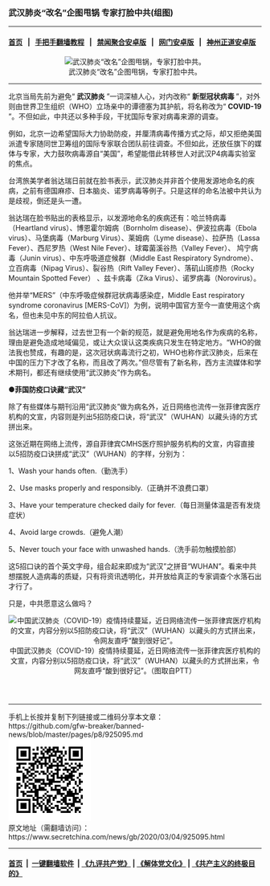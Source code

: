 ### 武汉肺炎“改名”企图甩锅 专家打脸中共(组图)
------------------------

#### [首页](https://github.com/gfw-breaker/banned-news/blob/master/README.md) &nbsp;&nbsp;|&nbsp;&nbsp; [手把手翻墙教程](https://github.com/gfw-breaker/guides/wiki) &nbsp;&nbsp;|&nbsp;&nbsp; [禁闻聚合安卓版](https://github.com/gfw-breaker/bn-android) &nbsp;&nbsp;|&nbsp;&nbsp; [网门安卓版](https://github.com/oGate2/oGate) &nbsp;&nbsp;|&nbsp;&nbsp; [神州正道安卓版](https://github.com/SzzdOgate/update) 



<div class="article_right" style="fone-color:#000">
 <p style="text-align:center">
  <img alt="武汉肺炎“改名”企图甩锅，专家打脸中共。" src="//img3.secretchina.com/pic/2020/2-3/p2619112a894830275-ss.jpg"/>
  <br>
   武汉肺炎“改名”企图甩锅，专家打脸中共。
   <span id="hideid" name="hideid" style="color:red;display:none;">
    <span href="https://www.secretchina.com">
    </span>
   </span>
  </br>
 </p>
 <div id="txt-mid1-t21-2017">
  

---


  </div>
 </div>
 <p>
  北京当局先前为避免“
  <strong>
   <span href="https://www.secretchina.com/news/gb/tag/武汉肺炎" target="_blank">
    武汉肺炎
   </span>
  </strong>
  ”一词深植人心，对内改称“
  <strong>
   新型冠状病毒
  </strong>
  ”，对外则由世界卫生组织（WHO）立场亲中的谭德塞为其护航，将名称改为“
  <strong>
   COVID-19
  </strong>
  ”。不但如此，中共还以多种手段，干扰国际专家对病毒来源的调查。
  <span id="hideid" name="hideid" style="color:red;display:none;">
   <span href="https://www.secretchina.com">
   </span>
  </span>
 </p>
 <p>
  例如，北京一边希望国际大力协助防疫，并厘清病毒传播方式之际，却又拒绝美国派遣专家随同世卫筹组的国际专家联合团队前往调查。不但如此，还放任旗下的媒体与专家，大力鼓吹病毒源自“美国”，希望能借此转移世人对武汉P4病毒实验室的焦点。
 </p>
 <p>
  台湾旅美学者翁达瑞日前就在脸书表示，武汉肺炎并非首个使用发源地命名的疾病，之前有德国麻疹、日本脑炎、诺罗病毒等例子。只是这样的命名法被中共认为是歧视，倒还是头一遭。
 </p>
 <p>
  翁达瑞在脸书贴出的表格显示，以发源地命名的疾病还有：哈兰特病毒（Heartland virus）、博恩霍尔姆病（Bornholm disease）、伊波拉病毒（Ebola virus）、马堡病毒（Marburg Virus）、莱姆病（Lyme disease）、拉萨热（Lassa Fever）、西尼罗热（West Nile Fever）、球霉菌溪谷热（Valley Fever）、 鸠宁病毒（Junin virus）、中东呼吸道症候群（Middle East Respiratory Syndrome）、立百病毒（Nipag Virus）、裂谷热（Rift Valley Fever）、落矶山斑疹热（Rocky Mountain Spotted Fever） 、兹卡病毒（Zika Virus）、诺罗病毒（Norovirus）。
 </p>
 <p>
  他并举“MERS”（中东呼吸症候群冠状病毒感染症，Middle East respiratory syndrome coronavirus [MERS-CoV]）为例，说明中国官方至今一直使用这个病名，但也未见中东的阿拉伯人抗议。
 </p>
 <p>
  翁达瑞进一步解释，过去世卫有一个新的规范，就是避免用地名作为疾病的名称，理由是避免造成地域偏见，或让大众误认这类疾病只发生在特定地方。“WHO的做法我也赞成，有趣的是，这次冠状病毒流行之初，WHO也称作武汉肺炎，后来在中国的压力下才改了名称，而且改了两次。”但尽管有了新名称，西方主流媒体和学术期刊，都还有继续使用“武汉肺炎”作为病名。
 </p>
 <p style="text-align:center">
 </p>
 <p>
  <strong>
   ●菲国防疫口诀藏“武汉”
  </strong>
 </p>
 <p>
  除了有些媒体与期刊沿用“武汉肺炎”做为病名外，近日网络也流传一张菲律宾医疗机构的文宣，内容则是列出5招防疫口诀，将“武汉”（WUHAN）以藏头诗的方式拼出来。
 </p>
 <p>
  这张近期在网络上流传，源自菲律宾CMHS医疗照护服务机构的文宣，内容直接以5招防疫口诀拼成“武汉”（WUHAN）的字样，分别为：
 </p>
 <p>
  1、Wash your hands often.（勤洗手）
 </p>
 <p>
  2、Use masks properly and responsibly.（正确并不浪费口罩）
 </p>
 <p>
  3、Have your temperature checked daily for fever.（每日测量体温是否有发烧症状）
 </p>
 <p>
  4、Avoid large crowds.（避免人潮）
 </p>
 <p>
  5、Never touch your face with unwashed hands.（洗手前勿触摸脸部）
 </p>
 <p>
  这5招口诀的首个英文字母，组合起来即成为“武汉”之拼音“WUHAN”。看来中共想摆脱人造病毒的质疑，只有将资讯透明化，并开放给真正的专家调查个水落石出才行了。
 </p>
 <p>
  只是，中共愿意这么做吗？
 </p>
 <p style="text-align:center">
  <img alt="中国武汉肺炎（COVID-19）疫情持续蔓延，近日网络流传一张菲律宾医疗机构的文宣，内容分别以5招防疫口诀，将“武汉”（WUHAN）以藏头的方式拼出来，令网友直呼“酸到很好记”。" src="//img3.secretchina.com/pic/2020/3-4/p2640641a58728302.jpg"/>
  <br>
   中国武汉肺炎（COVID-19）疫情持续蔓延，近日网络流传一张菲律宾医疗机构的文宣，内容分别以5招防疫口诀，将“武汉”（WUHAN）以藏头的方式拼出来，令网友直呼“酸到很好记”。（图取自PTT）
   <center>
    <div>
     <div id="txt-mid2-t22-2017" style="display: block;  max-height: 351px;  overflow: hidden;">
      <div id="SC-21xxx">
      </div>
      <ins class="adsbygoogle" data-ad-client="ca-pub-1276641434651360" data-ad-format="auto" data-ad-slot="4301710469" data-full-width-responsive="true" style="display:block">
      </ins>
     </div>
    </div>
   </center>
   <div style="padding-top:12px;">
   </div>
  </br>
 </p>
</div>

<hr/>
手机上长按并复制下列链接或二维码分享本文章：<br/>
https://github.com/gfw-breaker/banned-news/blob/master/pages/p8/925095.md <br/>
<a href='https://github.com/gfw-breaker/banned-news/blob/master/pages/p8/925095.md'><img src='https://github.com/gfw-breaker/banned-news/blob/master/pages/p8/925095.md.png'/></a> <br/>
原文地址（需翻墙访问）：https://www.secretchina.com/news/gb/2020/03/04/925095.html


------------------------
#### [首页](https://github.com/gfw-breaker/banned-news/blob/master/README.md) &nbsp;|&nbsp; [一键翻墙软件](https://github.com/gfw-breaker/nogfw/blob/master/README.md) &nbsp;| [《九评共产党》](https://github.com/gfw-breaker/9ping.md/blob/master/README.md#九评之一评共产党是什么) | [《解体党文化》](https://github.com/gfw-breaker/jtdwh.md/blob/master/README.md) | [《共产主义的终极目的》](https://github.com/gfw-breaker/gczydzjmd.md/blob/master/README.md)


<img src='http://gfw-breaker.win/banned-news/pages/p8/925095.md' width='0px' height='0px'/>